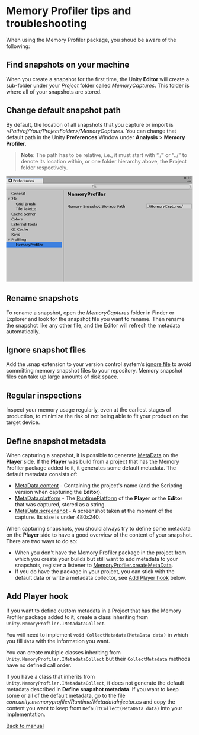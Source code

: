 # Memory Profiler tips and troubleshooting

When using the Memory Profiler package, you shoud be aware of the following:

## Find snapshots on your machine

When you create a snapshot for the first time, the Unity __Editor__ will create a sub-folder under your _Project_ folder called _MemoryCaptures_. This folder is where all of your snapshots are stored.

## Change default snapshot path

By default, the location of all snapshots that you capture or import is _<Path/of/Your/ProjectFolder>/MemoryCaptures_. You can change that default path in the Unity __Preferences__ Window under __Analysis__ > __Memory Profiler__. 

> **Note**: The path has to be relative, i.e., it must start with “./” or “../” to denote its location within, or one folder hierarchy above, the Project folder respectively.

![Memory Profiler Preferences](images/MemoryProfilerPreferences.png)

## Rename snapshots

To rename a snapshot, open the _MemoryCaptures_ folder in Finder or Explorer and look for the snapshot file you want to rename. Then rename the snapshot like any other file, and the Editor will refresh the metadata automatically.

## Ignore snapshot files

Add the .snap extension to your version control system’s [ignore file](https://www.atlassian.com/git/tutorials/saving-changes/gitignore) to avoid committing memory snapshot files to your repository. Memory snapshot files can take up large amounts of disk space.

## Regular inspections

Inspect your memory usage regularly, even at the earliest stages of production, to minimize the risk of not being able to fit your product on the target device.

## Define snapshot metadata

When capturing a snapshot, it is possible to generate [MetaData](https://docs.unity3d.com/2018.3/Documentation/ScriptReference/Profiling.Memory.Experimental.MetaData.html) on the __Player__ side. If the __Player__ was build from a project that has the Memory Profiler package added to it, it generates some default metadata.
The default metadata consists of:
* [MetaData.content](https://docs.unity3d.com/2018.3/Documentation/ScriptReference/Profiling.Memory.Experimental.MetaData-content.html) - Containing the project's name (and the Scripting version when capturing the __Editor__).
* [MetaData.platform](https://docs.unity3d.com/2018.3/Documentation/ScriptReference/Profiling.Memory.Experimental.MetaData-platform.html) - The [RuntimePlatform](https://docs.unity3d.com/ScriptReference/RuntimePlatform.html) of the __Player__ or the __Editor__ that was captured, stored as a string. 
* [MetaData.screenshot](https://docs.unity3d.com/2018.3/Documentation/ScriptReference/Profiling.Memory.Experimental.MetaData-screenshot.html) - A screenshot taken at the moment of the capture. Its size is under 480x240.

When capturing snapshots, you should always try to define some metadata on the __Player__ side to have a good overview of the content of your snapshot. There are two ways to do so:
* When you don't have the Memory Profiler package in the project from which you create your builds but still want to add metadata to your snapshots, register a listener to [MemoryProfiler.createMetaData](https://docs.unity3d.com/2018.3/Documentation/ScriptReference/Profiling.Memory.Experimental.MemoryProfiler-createMetaData.html).
* If you do have the package in your project, you can stick with the default data or write a metadata collector, see [Add Player hook](#add-player-hook) below.

## Add Player hook

If you want to define custom metadata in a Project that has the Memory Profiler package added to it, create a class inheriting from `Unity.MemoryProfiler.IMetadataCollect`. 

You will need to implement `void CollectMetadata(MetaData data)` in which you fill `data` with the information you want.

You can create multiple classes inheriting from `Unity.MemoryProfiler.IMetadataCollect` but their `CollectMetadata` methods have no defined call order.

If you have a class that inherits from `Unity.MemoryProfiler.IMetadataCollect`, it does not generate the default metadata described in __Define snapshot metadata__. If you want to keep some or all of the default metadata, go to the file _com.unity.memoryprofiler/Runtime/MetadataInjector.cs_ and copy the content you want to keep from `DefaultCollect(MetaData data)` into your implementation.



[Back to manual](manual.md)